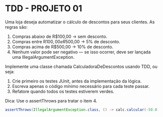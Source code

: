 # TDD - PROJETO 01

Uma loja deseja automatizar o cálculo de descontos para seus clientes. As regras são:
1.	Compras abaixo de R$100,00 → sem desconto.
2.	Compras entre R$100,00 e R$500,00 → 5% de desconto.
3.	Compras acima de R$500,00 → 10% de desconto.
4.	Nenhum valor pode ser negativo — se isso ocorrer, deve ser lançada uma IllegalArgumentException.

Implemente uma classe chamada CalculadoraDeDescontos usando TDD, ou seja:
1.	Crie primeiro os testes JUnit, antes da implementação da lógica.
2.	Escreva apenas o código mínimo necessário para cada teste passar.
3.	Refatore quando todos os testes estiverem verdes.


Dica: Use o assertThrows para tratar o item 4.

```java copy
assertThrows(IllegalArgumentException.class, () -> calc.calcular(-50.0));
```